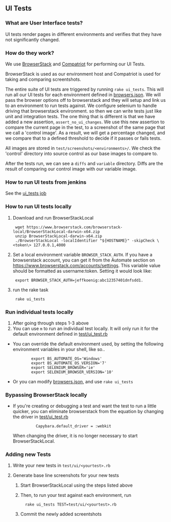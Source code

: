 ## UI Tests

### What are User Interface tests?

UI tests render pages in different environments and verifies that they have not significantly changed.

### How do they work?

We use [BrowserStack](https://www.browserstack.com/) and [Compatriot](https://github.com/carols10cents/compatriot) for performing our UI Tests.

BrowserStack is used as our environment host and Compatriot is used for taking and comparing screentshots.

The entire suite of UI tests are triggered by running `rake ui_tests`.  This will run all our UI tests for each environment defined in [browsers.json](https://github.com/thinkthroughmath/apangea/blob/jk/compatriot/test/browsers.json).  We will pass the browser options off to browserstack and they will setup and link us to an environment to run tests against.  We configure selenium to handle driving that browserstack environment. so then we can write tests just like unit and integration tests.  The one thing that is different is that we have added a new assertion, `assert_no_ui_changes`.  We use this new assertion to compare the current page in the test, to a screenshot of the same page that we call a 'control image'.  As a result, we will get a percentage changed, and we compare that to a defined threshold to decide if it passes or fails tests.

All images are stored in `test/screenshots/<environments>/`.  We check the 'control' directory into source control as our base images to compare to.

After the tests run, we can see a `diffs` and `variable` directory.  Diffs are the result of comparing our control image with our variable image.

### How to run UI tests from jenkins

See the [ui_tests job](http://jenkins.thinkthroughmath.com:8080/job/ui_tests/)

### How to run UI tests locally

1. Download and run BrowserStackLocal

        wget https://www.browserstack.com/browserstack-local/BrowserStackLocal-darwin-x64.zip
        unzip BrowserStackLocal-darwin-x64.zip
        ./BrowserStackLocal -localIdentifier "${HOSTNAME}" -skipCheck \<token\> 127.0.0.1,4000

2. Set a local environment variable `BROWSER_STACK_AUTH`. If you have a browserstack account, you can get it from the Automate section on https://www.browserstack.com/accounts/settings. This variable value should be formatted as username:token. Setting it would look like: 

        export BROWSER_STACK_AUTH=jeffkoenig:abc12357401dnfsdd1.

3. run the rake task

        rake ui_tests
        
### Run individual tests locally

1. After going through steps 1-3 above
2. You can use `m` to run an individual test locally. It will only run it for the default environment defined in [test/ui_test.rb](https://github.com/thinkthroughmath/apangea/blob/rc/test/ui_test.rb)

  - You can override the default environment used, by setting the following environment variables in your shell, like so..

                export BS_AUTOMATE_OS='Windows'
                export BS_AUTOMATE_OS_VERSION='7'
                export SELENIUM_BROWSER='ie'
                export SELENIUM_BROWSER_VERSION='10'
                
                
  - Or you can modify [browsers.json](https://github.com/thinkthroughmath/apangea/blob/jk/compatriot/test/browsers.json), and use `rake ui_tests`
  
### Bypassing BrowserStack locally

* If you're creating or debugging a test and want the test to run a little quicker, you can eliminate browserstack from the equation by changing the driver in [test/ui_test.rb](https://github.com/thinkthroughmath/apangea/blob/rc/test/ui_test.rb)

                Capybara.default_driver = :webkit
  
  When changing the driver, it is no longer necessary to start BrowserStackLocal.

### Adding new Tests

1. Write your new tests in `test/ui/<yourtest>.rb`
2. Generate base line screenshots for your new tests
   
   1. Start BrowserStackLocal using the steps listed above
   2. Then, to run your test against each environment, run 
   
            rake ui_tests TEST=test/ui/<yourtest>.rb
            
   3. Commit the newly added screentshots
